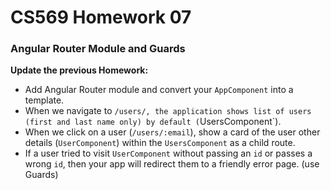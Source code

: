 # CS569 Homework 07
### Angular Router Module and Guards
**Update the previous Homework:**
* Add Angular Router module and convert your `AppComponent` into a template.
* When we navigate to `/users/, the application shows list of users (first and last name only) by default (`UsersComponent`).
* When we click on a user (`/users/:email`), show a card of the user other details (`UserComponent`) within the `UsersComponent` as a child route.
* If a user tried to visit `UserComponent` without passing an `id` or passes a wrong `id`, then your app will redirect them to a friendly error page. (use Guards)

